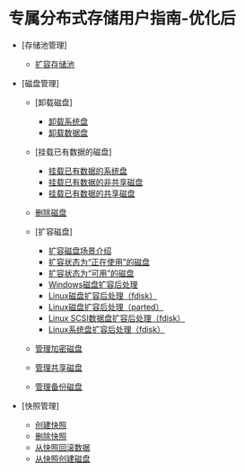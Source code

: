 # 专属分布式存储用户指南-优化后

-   [存储池管理]
    -   [扩容存储池](扩容存储池.md)

-   [磁盘管理]
    -   [卸载磁盘]
        -   [卸载系统盘](卸载系统盘.md)
        -   [卸载数据盘](卸载数据盘.md)

    -   [挂载已有数据的磁盘]
        -   [挂载已有数据的系统盘](挂载已有数据的系统盘.md)
        -   [挂载已有数据的非共享磁盘](挂载已有数据的非共享磁盘.md)
        -   [挂载已有数据的共享磁盘](挂载已有数据的共享磁盘.md)

    -   [删除磁盘](删除磁盘.md)
    -   [扩容磁盘]
        -   [扩容磁盘场景介绍](扩容磁盘场景介绍.md)
        -   [扩容状态为“正在使用”的磁盘](扩容状态为-正在使用-的磁盘.md)
        -   [扩容状态为“可用”的磁盘](扩容状态为-可用-的磁盘.md)
        -   [Windows磁盘扩容后处理](Windows磁盘扩容后处理.md)
        -   [Linux磁盘扩容后处理（fdisk）](Linux磁盘扩容后处理（fdisk）.md)
        -   [Linux磁盘扩容后处理（parted）](Linux磁盘扩容后处理（parted）.md)
        -   [Linux SCSI数据盘扩容后处理（fdisk）](Linux-SCSI数据盘扩容后处理（fdisk）.md)
        -   [Linux系统盘扩容后处理（fdisk）](Linux系统盘扩容后处理（fdisk）.md)

    -   [管理加密磁盘](管理加密磁盘.md)
    -   [管理共享磁盘](管理共享磁盘.md)
    -   [管理备份磁盘](管理备份磁盘.md)

-   [快照管理]
    -   [创建快照](创建快照.md)
    -   [删除快照](删除快照.md)
    -   [从快照回滚数据](从快照回滚数据.md)
    -   [从快照创建磁盘](从快照创建磁盘.md)


